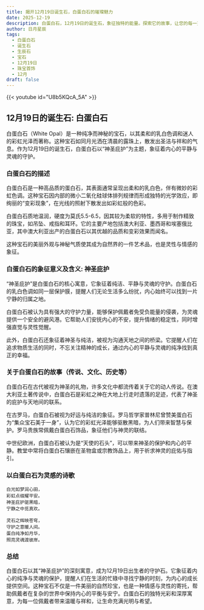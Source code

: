 ```yaml
---
title: 揭开12月19日诞生石，白蛋白石的璀璨魅力
date: 2025-12-19
description: 白蛋白石，12月19日的诞生石，象征独特的能量。探索它的故事，让您的每一天更有意义。
author: 日月星辰
tags:
  - 白蛋白石
  - 诞生石
  - 生辰石
  - 宝石
  - 12月19日
  - 珠宝首饰
  - 12月
draft: false
---
```


{{< youtube id="U8b5KQcA_5A" >}}

## 12月19日的诞生石: 白蛋白石

白蛋白石（White Opal）是一种纯净而神秘的宝石，以其柔和的乳白色调和迷人的彩虹光泽而著称。这种宝石如同月光洒在清晨的露珠上，散发出圣洁与祥和的气息。作为12月19日的诞生石，白蛋白石以“神圣庇护”为主题，象征着内心的平静与灵魂的守护。

### 白蛋白石的描述

白蛋白石是一种高品质的蛋白石，其表面通常呈现出柔和的乳白色，伴有微妙的彩虹色调。这种宝石因内部的微小二氧化硅球体排列规律而形成独特的光学效应，即绚丽的“变彩现象”，在光线的照射下散发出如彩虹般的色彩。

白蛋白石质地温润，硬度为莫氏5.5-6.5，因其较为柔软的特性，多用于制作精致的珠宝，如吊坠、戒指和耳环。它的主要产地包括澳大利亚、墨西哥和埃塞俄比亚，其中澳大利亚出产的白蛋白石以其优越的品质和变彩效果而闻名。

这种宝石的美丽外观与神秘气质使其成为自然界的一件艺术品，也是灵性与情感的象征。

### 白蛋白石的象征意义及含义: 神圣庇护

“神圣庇护”是白蛋白石的核心寓意，它象征着纯洁、平静与灵魂的守护。白蛋白石的乳白色调如同一层保护膜，提醒人们无论生活多么纷扰，内心始终可以找到一片宁静的归属之地。

白蛋白石被认为具有强大的守护力量，能够保护佩戴者免受负能量的侵袭，为灵魂提供一个安全的避风港。它帮助人们安抚内心的不安，提升情绪的稳定性，同时增强直觉与灵性觉醒。

此外，白蛋白石还象征着神圣与纯洁，被视为沟通天地之间的桥梁。它提醒人们在追求物质生活的同时，不忘关注精神的成长，通过内心的平静与灵魂的纯净找到真正的幸福。

### 关于白蛋白石的故事（传说、文化、历史等）

白蛋白石在古代被视为神圣的礼物，许多文化中都流传着关于它的动人传说。在澳大利亚土著传说中，白蛋白石是彩虹之神在大地上行走时遗落的足迹，代表了神圣的庇护与天地间的联系。

在古罗马，白蛋白石被视为好运与纯洁的象征。罗马哲学家普林尼曾赞美蛋白石为“集众宝石美于一身”，认为它的彩虹光泽能够驱散黑暗，为人们带来智慧与保护。罗马贵族常佩戴白蛋白石饰品，象征他们与神灵的联结。

中世纪欧洲，白蛋白石被认为是“天使的石头”，可以带来神圣的保护和内心的平静。教堂中常将白蛋白石镶嵌在圣物盒或宗教饰品上，用于祈求神灵的庇佑与指引。

### 以白蛋白石为灵感的诗歌

```
白光如梦润心田，  
彩虹点缀耀平安。  
神圣庇护驱黑暗，  
宁静之中觅真欢。  

灵石之辉映苍穹，  
守护之意暖人间。  
蛋白纯净如月华，  
照亮灵魂渡彼岸。
```

### 总结

白蛋白石以其“神圣庇护”的深刻寓意，成为12月19日出生者的守护石。它象征着内心的纯净与灵魂的保护，提醒人们在生活的忙碌中寻找宁静的时刻，为内心的成长提供空间。这种宝石不仅是一件美丽的自然珍宝，也是一种情感与灵性的寄托，帮助佩戴者在复杂的世界中保持内心的平衡与安宁。白蛋白石的独特光彩和深厚寓意，为每一位佩戴者带来温暖与祥和，让生命充满光明与希望。